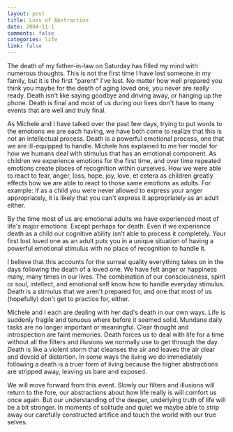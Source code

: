 ```yaml
--- 
layout: post
title: Loss of Abstraction
date: 2004-11-1
comments: false
categories: life
link: false
---
```

The death of my father-in-law on Saturday has filled my mind with numerous thoughts. This is not the first time I have lost someone in my family, but it is the first "parent" I've lost. No matter how well prepared you think you maybe for the death of aging loved one, you never are really ready. Death isn't like saying goodbye and driving away, or hanging up the phone. Death is final and most of us during our lives don't have to many events that are well and truly final.

As Michele and I have talked over the past few days, trying to put words to the emotions we are each having, we have both come to realize that this is not an intellectual process. Death is a powerful emotional process, one that we are ill-equipped to handle. Michele has explained to me her model for how we humans deal with stimulus that has an emotional component. As children we experience emotions for the first time, and over time repeated emotions create places of recognition within ourselves. How we were able to react to fear, anger, loss, hope, joy, love, et cetera as children greatly effects how we are able to react to those same emotions as adults. For example: if as a child you were never allowed to express your anger appropriately, it is likely that you can't express it appropriately as an adult either.

By the time most of us are emotional adults we have experienced most of life's major emotions. Except perhaps for death. Even if we experience death as a child our cognitive ability isn't able to process it completely. Your first lost loved one as an adult puts you in a unique situation of having a powerful emotional stimulus with no place of recognition to handle it.

I believe that this accounts for the surreal quality everything takes on in the days following the death of a loved one. We have felt anger or happiness many, many times in our lives. The combination of our consciousness, spirit or soul, intellect, and emotional self know how to handle everyday stimulus. Death is a stimulus that we aren't prepared for, and one that most of us (hopefully) don't get to practice for, either.

Michele and I each are dealing with her dad's death in our own ways. Life is suddenly fragile and tenuous where before it seemed solid. Mundane daily tasks are no longer important or meaningful. Clear thought and introspection are faint memories. Death forces us to deal with life for a time without all the filters and illusions we normally use to get through the day. Death is like a violent storm that cleanses the air and leaves the air clear and devoid of distortion. In some ways the living we do immediately following a death is a truer form of living because the higher abstractions are stripped away, leaving us bare and exposed.

We will move forward from this event. Slowly our filters and illusions will return to the fore, our abstractions about how life really is will comfort us once again. But our understanding of the deeper, underlying truth of life will be a bit stronger. In moments of solitude and quiet we maybe able to strip away our carefully constructed artifice and touch the world with our true selves.
